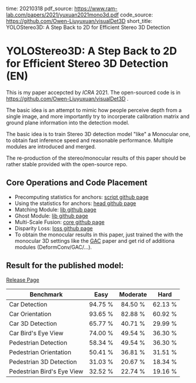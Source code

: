 time: 20210318
pdf_source: https://www.ram-lab.com/papers/2021/yuxuan2021mono3d.pdf
code_source: https://github.com/Owen-Liuyuxuan/visualDet3D
short_title:  YOLOStereo3D: A Step Back to 2D for Efficient Stereo 3D Detection

#  YOLOStereo3D: A Step Back to 2D for Efficient Stereo 3D Detection (EN)
This is my paper accepcted by *ICRA* 2021. The open-sourced code is in https://github.com/Owen-Liuyuxuan/visualDet3D .

The basic idea is an attempt to mimic how people perceive depth from a single image, and more importantly try to incorperate calibration matrix and ground plane information into the detection model.

The basic idea is to train Stereo 3D detection model "like" a Monocular one, to obtain fast inference speed and reasonable performance. Multiple modules are introduced and merged.

The re-production of the stereo/monocular results of this paper should be rather stable provided with the open-source repo.

## Core Operations and Code Placement

- Precomputing statistics for anchors: [script github page](https://github.com/Owen-Liuyuxuan/visualDet3D/blob/master/scripts/imdb_precompute_3d.py)
- Using the statistics for anchors: [head github page](https://github.com/Owen-Liuyuxuan/visualDet3D/blob/master/visualDet3D/networks/heads/detection_3d_head.py)
- Matching Module: [lib github page](https://github.com/Owen-Liuyuxuan/visualDet3D/blob/master/visualDet3D/networks/lib/PSM_cost_volume.py)
- Ghost Module: [lib github page](https://github.com/Owen-Liuyuxuan/visualDet3D/blob/master/visualDet3D/networks/lib/ghost_module.py)
- Multi-Scale Fusion: [core github page](https://github.com/Owen-Liuyuxuan/visualDet3D/blob/master/visualDet3D/networks/detectors/yolostereo3d_core.py)
- Disparity Loss: [loss github page](https://github.com/Owen-Liuyuxuan/visualDet3D/tree/master/visualDet3D/networks/lib/disparity_loss)
- To obtain the monocular results in this paper, just trained the with the monocular 3D settings like the [GAC](GroundAwareConvultion.md) paper and get rid of additiona modules (DeformConv/GAC/...).

## Result for the published model:

[Release Page](https://github.com/Owen-Liuyuxuan/visualDet3D/releases/tag/1.1)

| Benchmark             | Easy |   Moderate  |   Hard   |
|---------------------|:--------:|:-------:|:-------:|
| Car Detection             |  94.75 \% | 84.50 \%| 62.13 \% | 
| Car Orientation             | 93.65 \%  |82.88 \% | 60.92 \% | 
| Car 3D Detection             |  65.77 \% | 40.71 \% | 29.99 \% | 
| Car Bird's Eye View             |  74.00 \% | 49.54 \% | 36.30 \% | 
| Pedestrian Detection             |  58.34 \% | 49.54 \%| 36.30 \% | 
| Pedestrian Orientation             | 50.41 \%  | 36.81 \% | 31.51 \% | 
| Pedestrian 3D Detection             |  31.03 \% | 20.67 \% | 18.34 \% | 
| Pedestrian Bird's Eye View             |  32.52 \% | 22.74 \% | 19.16 \% | 
